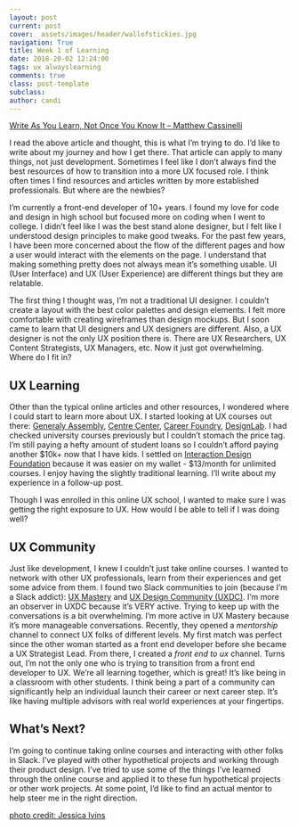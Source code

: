 ```yaml
---
layout: post
current: post
cover:  assets/images/header/wallofstickies.jpg
navigation: True
title: Week 1 of Learning
date: 2018-20-02 12:24:00
tags: ux alwayslearning
comments: true
class: post-template
subclass: 
author: candi
---
```


[Write As You Learn, Not Once You Know It – Matthew Cassinelli](https://t.co/ubmYyYafTH)

I read the above article and thought, this is what I’m trying to do. I’d like to write about my journey and how I get there. That article can apply to many things, not just development. Sometimes I feel like I don’t always find the best resources of how to transition into a more UX focused role. I think often times I find resources and articles written by more established professionals. But where are the newbies?

I’m currently a front-end developer of 10+ years. I found my love for code and design in high school but focused more on coding when I went to college. I didn’t feel like I was the best stand alone designer, but I felt like I understood design principles to make good tweaks. For the past few years, I have been more concerned about the flow of the different pages and how a user would interact with the elements on the page. I understand that making something pretty does not always mean it’s something usable. UI (User Interface) and UX (User Experience) are different things but they are relatable. 

The first thing I thought was, I’m not a traditional UI designer. I couldn’t create a layout with the best color palettes and design elements. I felt more comfortable with creating wireframes than design mockups. But I soon came to learn that UI designers and UX designers are different. Also, a UX designer is not the only UX position there is. There are UX Researchers, UX Content Strategists, UX Managers, etc. Now it just got overwhelming. Where do I fit in? 

## UX Learning
Other than the typical online articles and other resources, I wondered where I could start to learn more about UX. I started looking at UX courses out there: [Generaly Assembly](https://generalassemb.ly/education/user-experience-design),  [Centre Center](http://centercentre.com/), [Career Foundry](https://careerfoundry.com/en/home), [DesignLab](http://trydesignlab.com/). I had checked university courses previously but I couldn’t stomach the price tag. I’m still paying a hefty amount of student loans so I couldn’t afford paying another $10k+ now that I have kids. I settled on [Interaction Design Foundation](https://www.interaction-design.org/) because it was easier on my wallet - $13/month for unlimited courses. I enjoy having the slightly traditional learning. I’ll write about my experience in a follow-up post. 

Though I was enrolled in this online UX school, I wanted to make sure I was getting the right exposure to UX. How would I be able to tell if I was doing well?

## UX Community
Just like development, I knew I couldn’t just take online courses. I wanted to network with other UX professionals, learn from their experiences and get some advice from them. I found two Slack communities to join (because I’m a Slack addict): [UX Mastery](https://slack.uxmastery.com/) and [UX Design Community (UXDC)](http://slack.uxdesigncommunity.com/). I’m more an observer in UXDC because it’s VERY active. Trying to keep up with the conversations is a bit overwhelming. I’m more active in UX Mastery because it’s more manageable conversations. Recently, they opened a *mentorship* channel to connect UX folks of different levels. My first match was perfect since the other woman started as a front end developer before she became a UX Strategist Lead. From there, I created a *front end to ux* channel. Turns out, I’m not the only one who is trying to transition from a front end developer to UX. We’re all learning together, which is great! It’s like being in a classroom with other students. I think being a part of a community can significantly help an individual launch their career or next career step. It’s like having multiple advisors with real world experiences at your fingertips. 

## What’s Next?
I’m going to continue taking online courses and interacting with other folks in Slack. I’ve played with other hypothetical projects and working through their product design. I’ve tried to use some of the things I’ve learned through the online course and applied it to these fun hypothetical projects or other work projects. At some point, I’d like to find an actual mentor to help steer me in the right direction. 

[photo credit: Jessica Ivins](http://centercentre.com/blog/2015-09-03-refining-our-courses-with-sticky-notes-yes-sticky-notes)
